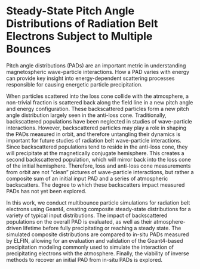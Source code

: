 # **Steady-State Pitch Angle Distributions of Radiation Belt Electrons Subject to Multiple Bounces**

Pitch angle distributions (PADs) are an important metric in understanding magnetospheric wave-particle interactions. How a PAD varies with energy can provide key insight into energy-dependent scattering processes responsible for causing energetic particle precipitation.

When particles scattered into the loss cone collide with the atmosphere, a non-trivial fraction is scattered back along the field line in a new pitch angle and energy configuration. These backscattered particles form a new pitch angle distribution largely seen in the anti-loss cone. Traditionally, backscattered populations have been neglected in studies of wave-particle interactions. However, backscattered particles may play a role in shaping the PADs measured in orbit, and therefore untangling their dynamics is important for future studies of radiation belt wave-particle interactions. Since backscattered populations tend to reside in the anti-loss cone, they will precipitate at the magnetically conjugate hemisphere. This creates a second backscattered population, which will mirror back into the loss cone of the initial hemisphere. Therefore, loss and anti-loss cone measurements from orbit are not “clean” pictures of wave-particle interactions, but rather a composite sum of an initial input PAD and a series of atmospheric backscatters. The degree to which these backscatters impact measured PADs has not yet been explored.

In this work, we conduct multibounce particle simulations for radiation belt electrons using Geant4, creating composite steady-state distributions for a variety of typical input distributions. The impact of backscattered populations on the overall PAD is evaluated, as well as their atmosphere-driven lifetime before fully precipitating or reaching a steady state. The simulated composite distributions are compared to in-situ PADs measured by ELFIN, allowing for an evaluation and validation of the Geant4-based precipitation modeling commonly used to simulate the interaction of precipitating electrons with the atmosphere. Finally, the viability of inverse methods to recover an initial PAD from in-situ PADs is explored.


